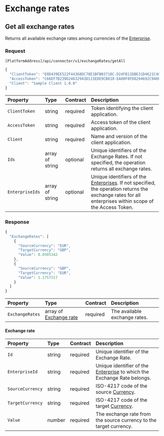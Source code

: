 <!-- AUTOMATICALLY GENERATED, DO NOT MODIFY -->
# Exchange rates

## Get all exchange rates

Returns all available exchange rates among currencies of the [Enterprise](configuration.md#enterprise).

### Request

`[PlatformAddress]/api/connector/v1/exchangeRates/getAll`

```javascript
{
  "ClientToken": "E0D439EE522F44368DC78E1BFB03710C-D24FB11DBE31D4621C4817E028D9E1D",
  "AccessToken": "C66EF7B239D24632943D115EDE9CB810-EA00F8FD8294692C940F6B5A8F9453D",
  "Client": "Sample Client 1.0.0"
}
```

| Property | Type | Contract | Description |
| :-- | :-- | :-- | :-- |
| `ClientToken` | string | required | Token identifying the client application. |
| `AccessToken` | string | required | Access token of the client application. |
| `Client` | string | required | Name and version of the client application. |
| `Ids` | array of string | optional | Unique identifiers of the Exchange Rates. If not specified, the operation returns all exchange rates. |
| `EnterpriseIds` | array of string | optional | Unique identifiers of the [Enterprises](configuration.md#enterprise). If not specified, the operation returns the exchange rates for all enterprises within scope of the Access Token. |

### Response

```javascript
{
  "ExchangeRates": [
    {
      "SourceCurrency": "EUR",
      "TargetCurrency": "GBP",
      "Value": 0.8505342
    },
    {
      "SourceCurrency": "GBP",
      "TargetCurrency": "EUR",
      "Value": 1.1757317
    }
  ]
}
```

| Property | Type | Contract | Description |
| :-- | :-- | :-- | :-- |
| `ExchangeRates` | array of [Exchange rate](exchangerates.md#exchange-rate) | required | The available exchange rates. |

#### Exchange rate

| Property | Type | Contract | Description |
| :-- | :-- | :-- | :-- |
| `Id` | string | required | Unique identifier of the Exchange Rate. |
| `EnterpriseId` | string | required | Unique identifier of the [Enterprise](configuration.md#enterprise) to which the Exchange Rate belongs. |
| `SourceCurrency` | string | required | ISO-4217 code of the source [Currency](currencies.md#currency). |
| `TargetCurrency` | string | required | ISO-4217 code of the target [Currency](currencies.md#currency). |
| `Value` | number | required | The exchange rate from the source currency to the target currency. |

